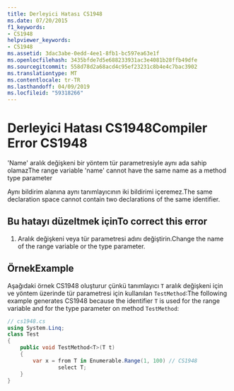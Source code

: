 ```yaml
---
title: Derleyici Hatası CS1948
ms.date: 07/20/2015
f1_keywords:
- CS1948
helpviewer_keywords:
- CS1948
ms.assetid: 3dac3abe-0edd-4ee1-8fb1-bc597ea63e1f
ms.openlocfilehash: 3435bfde7d5e688233931ac3e4081b28ffb49dfe
ms.sourcegitcommit: 558d78d2a68acd4c95ef23231c8b4e4c7bac3902
ms.translationtype: MT
ms.contentlocale: tr-TR
ms.lasthandoff: 04/09/2019
ms.locfileid: "59318266"
---
```

# <a name="compiler-error-cs1948"></a><span data-ttu-id="fe676-102">Derleyici Hatası CS1948</span><span class="sxs-lookup"><span data-stu-id="fe676-102">Compiler Error CS1948</span></span>
<span data-ttu-id="fe676-103">'Name' aralık değişkeni bir yöntem tür parametresiyle aynı ada sahip olamaz</span><span class="sxs-lookup"><span data-stu-id="fe676-103">The range variable 'name' cannot have the same name as a method type parameter</span></span>  
  
 <span data-ttu-id="fe676-104">Aynı bildirim alanına aynı tanımlayıcının iki bildirimi içeremez.</span><span class="sxs-lookup"><span data-stu-id="fe676-104">The same declaration space cannot contain two declarations of the same identifier.</span></span>  
  
## <a name="to-correct-this-error"></a><span data-ttu-id="fe676-105">Bu hatayı düzeltmek için</span><span class="sxs-lookup"><span data-stu-id="fe676-105">To correct this error</span></span>  
  
1. <span data-ttu-id="fe676-106">Aralık değişkeni veya tür parametresi adını değiştirin.</span><span class="sxs-lookup"><span data-stu-id="fe676-106">Change the name of the range variable or the type parameter.</span></span>  
  
## <a name="example"></a><span data-ttu-id="fe676-107">Örnek</span><span class="sxs-lookup"><span data-stu-id="fe676-107">Example</span></span>  
 <span data-ttu-id="fe676-108">Aşağıdaki örnek CS1948 oluşturur çünkü tanımlayıcı `T` aralık değişkeni için ve yöntem üzerinde tür parametresi için kullanılan `TestMethod`:</span><span class="sxs-lookup"><span data-stu-id="fe676-108">The following example generates CS1948 because the identifier `T` is used for the range variable and for the type parameter on method `TestMethod`:</span></span>  
  
```csharp  
// cs1948.cs  
using System.Linq;  
class Test  
{  
    public void TestMethod<T>(T t)  
    {  
        var x = from T in Enumerable.Range(1, 100) // CS1948  
                select T;  
    }  
}  
```
